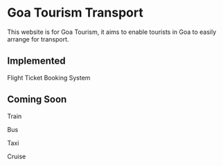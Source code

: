 # Goa Tourism Transport
This website is for Goa Tourism, it aims to enable tourists in Goa to easily arrange for transport.

## Implemented
Flight Ticket Booking System

## Coming Soon
Train

Bus

Taxi

Cruise
